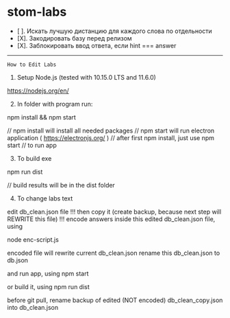 ﻿# stom-labs

- [ ]. Искать лучшую дистанцию для каждого слова по отдельности
- [X]. Закодировать базу перед релизом
- [X]. Заблокировать ввод ответа, если hint === answer

--------------------------------------------------------------------------------

	How to Edit Labs
1) Setup Node.js (tested with 10.15.0 LTS and 11.6.0)

https://nodejs.org/en/

2) In folder with program run:

npm install && npm start

// npm install will install all needed packages
// npm start will run electron application ( https://electronjs.org/ )
// after first npm install, just use
	npm start
// to run app

3) To build exe

npm run dist

// build results will be in the dist folder

4) To change labs text

edit db_clean.json file
!!! then copy it (create backup, because next step will REWRITE this file) !!!
encode answers inside this edited db_clean.json file, using

node enc-script.js

encoded file will rewrite current db_clean.json
rename this db_clean.json to db.json

and run app, using
npm start

or build it, using
npm run dist

before git pull, rename backup of edited (NOT encoded) db_clean_copy.json into db_clean.json
